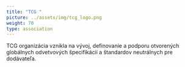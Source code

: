 ```yaml
---
title: "TCG "
picture: ../assets/img/tcg_logo.png
weight: 70
type: association
---
```


TCG organizácia vznikla na vývoj, definovanie a podporu otvorených globálnych odvetvových špecifikácií a štandardov neutrálnych pre dodávateľa.